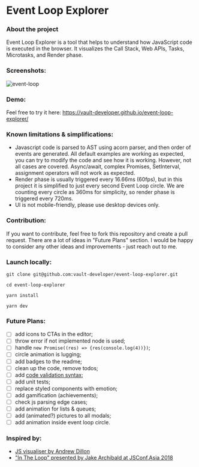 # Event Loop Explorer

### About the project

Event Loop Explorer is a tool that helps to understand how JavaScript code is executed in the browser.
It visualizes the Call Stack, Web APIs, Tasks, Microtasks, and Render phase.

### Screenshots:

![event-loop](https://github.com/user-attachments/assets/9345e735-6a3e-4dd0-b10a-397ba7cc5969)

### Demo:

Feel free to try it here: https://vault-developer.github.io/event-loop-explorer/

### Known limitations & simplifications:

- Javascript code is parsed to AST using acorn parser, and then order of events are generated.
  All default examples are working as expected, you can try to modify the code and see how it is working.
  However, not all cases are covered.
  Async/await, complex Promises, SetInterval, assignment operators will not work as expected.
- Render phase is usually triggered every 16.66ms (60fps), but in this project it is simplified to just every second Event Loop circle.
  We are counting every circle as 360ms for simplicity, so render phase is triggered every 720ms.
- UI is not mobile-friendly, please use desktop devices only.

### Contribution:

If you want to contribute, feel free to fork this repository and create a pull request.
There are a lot of ideas in "Future Plans" section.
I would be happy to consider any other ideas and improvements - just reach out to me.

### Launch locally:

```
git clone git@github.com:vault-developer/event-loop-explorer.git

cd event-loop-explorer

yarn install

yarn dev
```

### Future Plans:

- [ ] add icons to CTAs in the editor;
- [ ] throw error if not implemented node is used;
- [ ] handle `new Promise((res) => {res(console.log(4))})`;
- [ ] circle animation is lugging;
- [ ] add badges to the readme;
- [ ] clean up the code, remove todos;
- [ ] add [code validation syntax](https://github.com/ajaxorg/ace/wiki/Syntax-validation);
- [ ] add unit tests;
- [ ] replace styled components with emotion;
- [ ] add gamification (achievements);
- [ ] check js parsing edge cases;
- [ ] add animation for lists & queues;
- [ ] add (animated?) pictures to all modals;
- [ ] add animation inside event loop circle.

### Inspired by:

- [JS visualiser by Andrew Dillon](https://www.jsv9000.app/)
- ["In The Loop" presented by Jake Archibald at JSConf.Asia 2018](https://www.youtube.com/watch?v=cCOL7MC4Pl0)
